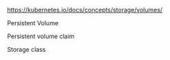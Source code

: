 https://kubernetes.io/docs/concepts/storage/volumes/

Persistent Volume

Persistent volume claim

Storage class
